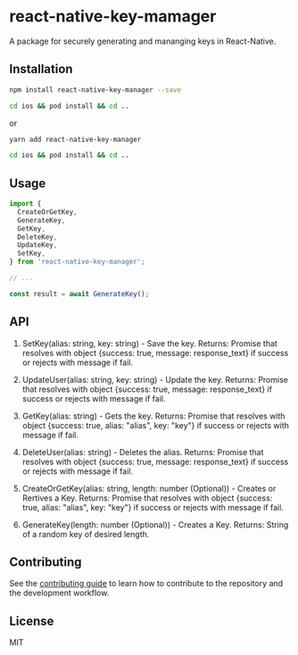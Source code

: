 # react-native-key-mamager

A package for securely generating and mananging keys in React-Native.

## Installation

```sh
npm install react-native-key-manager --save

cd ios && pod install && cd ..
```

or

```sh
yarn add react-native-key-manager

cd ios && pod install && cd ..
```

## Usage

```js
import {
  CreateOrGetKey,
  GenerateKey,
  GetKey,
  DeleteKey,
  UpdateKey,
  SetKey,
} from 'react-native-key-manager';

// ...

const result = await GenerateKey();
```

## API

1. SetKey(alias: string, key: string) - Save the key.
   Returns: Promise that resolves with object {success: true, message: response_text} if success or rejects with message if fail.

2. UpdateUser(alias: string, key: string) - Update the key.
   Returns: Promise that resolves with object {success: true, message: response_text} if success or rejects with message if fail.

3. GetKey(alias: string) - Gets the key.
   Returns: Promise that resolves with object {success: true, alias: "alias", key: "key"} if success or rejects with message if fail.

4. DeleteUser(alias: string) - Deletes the alias.
   Returns: Promise that resolves with object {success: true, message: response_text} if success or rejects with message if fail.

5. CreateOrGetKey(alias: string, length: number (Optional)) - Creates or Rertives a Key.
   Returns: Promise that resolves with object {success: true, alias: "alias", key: "key"} if success or rejects with message if fail.

6. GenerateKey(length: number (Optional)) - Creates a Key.
   Returns: String of a random key of desired length.

## Contributing

See the [contributing guide](CONTRIBUTING.md) to learn how to contribute to the repository and the development workflow.

## License

MIT
